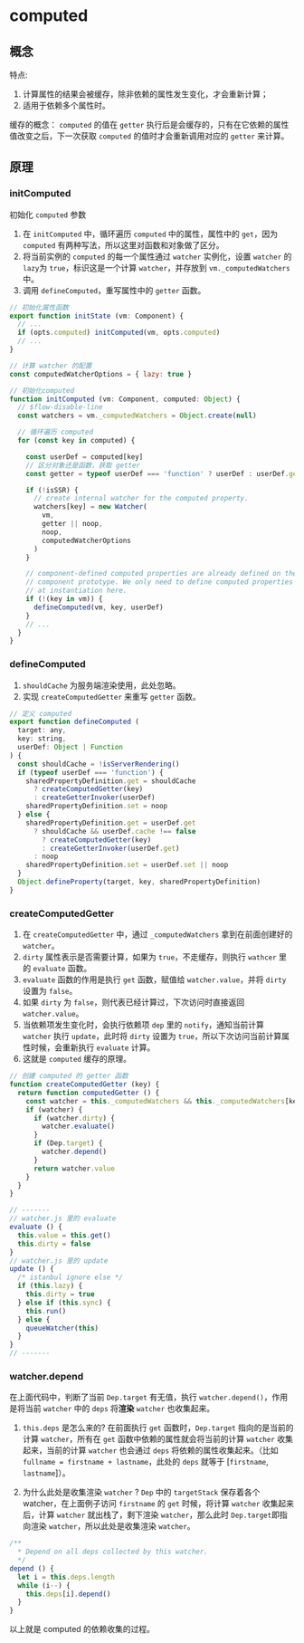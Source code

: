 # computed

## 概念

特点:
1. 计算属性的结果会被缓存，除非依赖的属性发生变化，才会重新计算；
2. 适用于依赖多个属性时。

缓存的概念：
`computed` 的值在 `getter` 执行后是会缓存的，只有在它依赖的属性值改变之后，下一次获取 `computed` 的值时才会重新调用对应的 `getter` 来计算。


## 原理

### initComputed

初始化 `computed` 参数

1. 在 `initComputed` 中，循环遍历 `computed` 中的属性，属性中的 `get`，因为 `computed` 有两种写法，所以这里对函数和对象做了区分。
2. 将当前实例的 `computed` 的每一个属性通过 `watcher` 实例化，设置 `watcher` 的 `lazy`为 `true`，标识这是一个计算 `watcher`，并存放到 `vm._computedWatchers` 中。
3. 调用 `defineComputed`，重写属性中的 `getter` 函数。

```js
// 初始化属性函数
export function initState (vm: Component) {
  // ...
  if (opts.computed) initComputed(vm, opts.computed)
  // ...
}

// 计算 watcher 的配置
const computedWatcherOptions = { lazy: true }

// 初始化computed
function initComputed (vm: Component, computed: Object) {
  // $flow-disable-line
  const watchers = vm._computedWatchers = Object.create(null)

  // 循环遍历 computed
  for (const key in computed) {

    const userDef = computed[key]
    // 区分对象还是函数，获取 getter
    const getter = typeof userDef === 'function' ? userDef : userDef.get

    if (!isSSR) {
      // create internal watcher for the computed property.
      watchers[key] = new Watcher(
        vm,
        getter || noop,
        noop,
        computedWatcherOptions
      )
    }

    // component-defined computed properties are already defined on the
    // component prototype. We only need to define computed properties defined
    // at instantiation here.
    if (!(key in vm)) {
      defineComputed(vm, key, userDef)
    }
    // ...
  }
}
```

### defineComputed

1. `shouldCache` 为服务端渲染使用，此处忽略。
2. 实现 `createComputedGetter` 来重写 `getter` 函数。

```js
// 定义 computed
export function defineComputed (
  target: any,
  key: string,
  userDef: Object | Function
) {
  const shouldCache = !isServerRendering()
  if (typeof userDef === 'function') {
    sharedPropertyDefinition.get = shouldCache
      ? createComputedGetter(key)
      : createGetterInvoker(userDef)
    sharedPropertyDefinition.set = noop
  } else {
    sharedPropertyDefinition.get = userDef.get
      ? shouldCache && userDef.cache !== false
        ? createComputedGetter(key)
        : createGetterInvoker(userDef.get)
      : noop
    sharedPropertyDefinition.set = userDef.set || noop
  }
  Object.defineProperty(target, key, sharedPropertyDefinition)
}
```

### createComputedGetter

1. 在 `createComputedGetter` 中，通过 `_computedWatchers` 拿到在前面创建好的 `watcher`。
2. `dirty` 属性表示是否需要计算，如果为 `true`，不走缓存，则执行 `wathcer` 里的 `evaluate` 函数。
3. `evaluate` 函数的作用是执行 `get` 函数，赋值给 `watcher.value`，并将 `dirty` 设置为 `false`。
4. 如果 `dirty` 为 `false`，则代表已经计算过，下次访问时直接返回 `watcher.value`。
5. 当依赖项发生变化时，会执行依赖项 `dep` 里的 `notify`，通知当前计算 `watcher` 执行 `update`，此时将 `dirty` 设置为 `true`，所以下次访问当前计算属性时候，会重新执行 `evaluate` 计算。
6. 这就是 `computed` 缓存的原理。

```js
// 创建 computed 的 getter 函数
function createComputedGetter (key) {
  return function computedGetter () {
    const watcher = this._computedWatchers && this._computedWatchers[key]
    if (watcher) {
      if (watcher.dirty) {
        watcher.evaluate()
      }
      if (Dep.target) {
        watcher.depend()
      }
      return watcher.value
    }
  }
}

// -------
// watcher.js 里的 evaluate
evaluate () {
  this.value = this.get()
  this.dirty = false
}
// watcher.js 里的 update
update () {
  /* istanbul ignore else */
  if (this.lazy) {
    this.dirty = true
  } else if (this.sync) {
    this.run()
  } else {
    queueWatcher(this)
  }
}
// -------
```


### watcher.depend

在上面代码中，判断了当前 `Dep.target` 有无值，执行 `watcher.depend()`，作用是将当前 `watcher` 中的 `deps` 将**渲染** `watcher` 也收集起来。

1. `this.deps` 是怎么来的?
在前面执行 `get` 函数时，`Dep.target` 指向的是当前的计算 `watcher`，所有在 `get` 函数中依赖的属性就会将当前的计算 `watcher` 收集起来，当前的计算 `watcher` 也会通过 `deps` 将依赖的属性收集起来。（比如 `fullname = firstname + lastname`，此处的 `deps` 就等于 [`firstname`, `lastname`]）。

2. 为什么此处是收集渲染 `watcher` ?
`Dep` 中的 `targetStack` 保存着各个 watcher，在上面例子访问 `firstname` 的 `get` 时候，将计算 `watcher` 收集起来后，计算 `watcher` 就出栈了，剩下渲染 `watcher`，那么此时 `Dep.target`即指向渲染 `watcher`，所以此处是收集渲染 `watcher`。

```js
/**
  * Depend on all deps collected by this watcher.
  */
depend () {
  let i = this.deps.length
  while (i--) {
    this.deps[i].depend()
  }
}
```

以上就是 computed 的依赖收集的过程。
